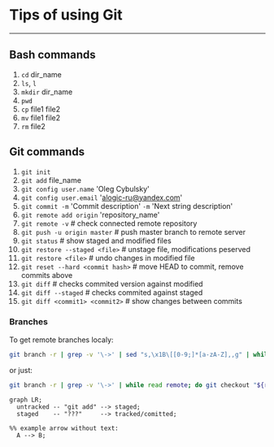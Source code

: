# Tips of using Git

----

## Bash commands

1. `cd` dir_name
2. `ls`, `l`
3. `mkdir` dir_name
4. `pwd`
5. `cp` file1 file2
6. `mv` file1 file2
7. `rm` file2

## Git commands

1. `git init`
2. `git add` file_name
3. `git config user.name` 'Oleg Cybulsky'
4. `git config user.email` 'alogic-ru@yandex.com'
5. `git commit -m` 'Commit description' `-m` 'Next string description'
6. `git remote add origin` 'repository_name'
7. `git remote -v` # check connected remote repository
8. `git push -u origin master` # push master branch to remote server
9. `git status` # show staged and modified files
10. `git restore --staged <file>` # unstage file, modifications peserved
11. `git restore <file>` # undo changes in modified file
12. `git reset --hard <commit hash>` # move HEAD to commit, remove commits above
13. `git diff` # checks commited version against modified
14. `git diff --staged` # checks commited against staged
15. `git diff <commit1> <commit2>` # show changes between commits

### Branches

To get remote branches localy:  
```bash
git branch -r | grep -v '\->' | sed "s,\x1B\[[0-9;]*[a-zA-Z],,g" | while read remote; do git checkout "${remote#origin/}"; done
```
or just:  
```bash
git branch -r | grep -v '\->' | while read remote; do git checkout "${remote#origin/}"; done
```

```mermaid
graph LR;
  untracked -- "git add" --> staged;
  staged    -- "???"     --> tracked/comitted;

%% example arrow without text: 
  A --> B;
```


